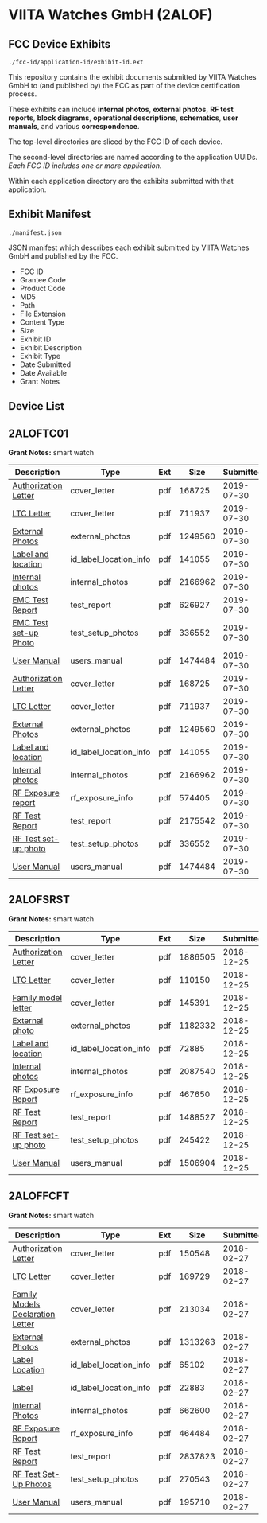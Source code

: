 # VIITA Watches GmbH (2ALOF)
## FCC Device Exhibits

```
./fcc-id/application-id/exhibit-id.ext
```

This repository contains the exhibit documents submitted by VIITA Watches GmbH to (and published by) the FCC as part of the device certification process.

These exhibits can include **internal photos**, **external photos**, **RF test reports**, **block diagrams**, **operational descriptions**, **schematics**, **user manuals**, and various **correspondence**.

The top-level directories are sliced by the FCC ID of each device.

The second-level directories are named according to the application UUIDs. *Each FCC ID includes one or more application.*

Within each application directory are the exhibits submitted with that application. 

## Exhibit Manifest

```
./manifest.json
```

JSON manifest which describes each exhibit submitted by VIITA Watches GmbH and published by the FCC.

- FCC ID
- Grantee Code
- Product Code
- MD5
- Path
- File Extension
- Content Type
- Size
- Exhibit ID
- Exhibit Description
- Exhibit Type
- Date Submitted
- Date Available
- Grant Notes

## Device List
## 2ALOFTC01
**Grant Notes:** smart watch

| Description | Type | Ext | Size | Submitted | Available |
| ----------- | ---- | --- | ---- | --------- | --------- |
| [Authorization Letter](2ALOFTC01/334abe1cb4652b8b84029852c8050d0d/4377523.pdf) | cover_letter | pdf | 168725 | 2019-07-30 | 2019-07-30 |
| [LTC Letter](2ALOFTC01/334abe1cb4652b8b84029852c8050d0d/4377524.pdf) | cover_letter | pdf | 711937 | 2019-07-30 | 2019-07-30 |
| [External Photos](2ALOFTC01/334abe1cb4652b8b84029852c8050d0d/4377525.pdf) | external_photos | pdf | 1249560 | 2019-07-30 | 2019-07-30 |
| [Label and location](2ALOFTC01/334abe1cb4652b8b84029852c8050d0d/4377526.pdf) | id_label_location_info | pdf | 141055 | 2019-07-30 | 2019-07-30 |
| [Internal photos](2ALOFTC01/334abe1cb4652b8b84029852c8050d0d/4377527.pdf) | internal_photos | pdf | 2166962 | 2019-07-30 | 2019-07-30 |
| [EMC Test Report](2ALOFTC01/334abe1cb4652b8b84029852c8050d0d/4377530.pdf) | test_report | pdf | 626927 | 2019-07-30 | 2019-07-30 |
| [EMC Test set-up Photo](2ALOFTC01/334abe1cb4652b8b84029852c8050d0d/4377531.pdf) | test_setup_photos | pdf | 336552 | 2019-07-30 | 2019-07-30 |
| [User Manual](2ALOFTC01/334abe1cb4652b8b84029852c8050d0d/4377532.pdf) | users_manual | pdf | 1474484 | 2019-07-30 | 2019-07-30 |
| [Authorization Letter](2ALOFTC01/7224704e77b53b816bdb432a3d015abe/4377523.pdf) | cover_letter | pdf | 168725 | 2019-07-30 | 2019-07-30 |
| [LTC Letter](2ALOFTC01/7224704e77b53b816bdb432a3d015abe/4377524.pdf) | cover_letter | pdf | 711937 | 2019-07-30 | 2019-07-30 |
| [External Photos](2ALOFTC01/7224704e77b53b816bdb432a3d015abe/4377525.pdf) | external_photos | pdf | 1249560 | 2019-07-30 | 2019-07-30 |
| [Label and location](2ALOFTC01/7224704e77b53b816bdb432a3d015abe/4377526.pdf) | id_label_location_info | pdf | 141055 | 2019-07-30 | 2019-07-30 |
| [Internal photos](2ALOFTC01/7224704e77b53b816bdb432a3d015abe/4377527.pdf) | internal_photos | pdf | 2166962 | 2019-07-30 | 2019-07-30 |
| [RF Exposure report](2ALOFTC01/7224704e77b53b816bdb432a3d015abe/4377553.pdf) | rf_exposure_info | pdf | 574405 | 2019-07-30 | 2019-07-30 |
| [RF Test Report](2ALOFTC01/7224704e77b53b816bdb432a3d015abe/4377555.pdf) | test_report | pdf | 2175542 | 2019-07-30 | 2019-07-30 |
| [RF Test set-up photo](2ALOFTC01/7224704e77b53b816bdb432a3d015abe/4377531.pdf) | test_setup_photos | pdf | 336552 | 2019-07-30 | 2019-07-30 |
| [User Manual](2ALOFTC01/7224704e77b53b816bdb432a3d015abe/4377532.pdf) | users_manual | pdf | 1474484 | 2019-07-30 | 2019-07-30 |
## 2ALOFSRST
**Grant Notes:** smart watch

| Description | Type | Ext | Size | Submitted | Available |
| ----------- | ---- | --- | ---- | --------- | --------- |
| [Authorization Letter](2ALOFSRST/ac32efed14c31988b474d48f55265b49/4115808.pdf) | cover_letter | pdf | 1886505 | 2018-12-25 | 2018-12-25 |
| [LTC Letter](2ALOFSRST/ac32efed14c31988b474d48f55265b49/4115809.pdf) | cover_letter | pdf | 110150 | 2018-12-25 | 2018-12-25 |
| [Family model letter](2ALOFSRST/ac32efed14c31988b474d48f55265b49/4115810.pdf) | cover_letter | pdf | 145391 | 2018-12-25 | 2018-12-25 |
| [External photo](2ALOFSRST/ac32efed14c31988b474d48f55265b49/4115811.pdf) | external_photos | pdf | 1182332 | 2018-12-25 | 2018-12-25 |
| [Label and location](2ALOFSRST/ac32efed14c31988b474d48f55265b49/4115812.pdf) | id_label_location_info | pdf | 72885 | 2018-12-25 | 2018-12-25 |
| [Internal photos](2ALOFSRST/ac32efed14c31988b474d48f55265b49/4115813.pdf) | internal_photos | pdf | 2087540 | 2018-12-25 | 2018-12-25 |
| [RF Exposure Report](2ALOFSRST/ac32efed14c31988b474d48f55265b49/4115815.pdf) | rf_exposure_info | pdf | 467650 | 2018-12-25 | 2018-12-25 |
| [RF Test Report](2ALOFSRST/ac32efed14c31988b474d48f55265b49/4115817.pdf) | test_report | pdf | 1488527 | 2018-12-25 | 2018-12-25 |
| [RF Test set-up photo](2ALOFSRST/ac32efed14c31988b474d48f55265b49/4115818.pdf) | test_setup_photos | pdf | 245422 | 2018-12-25 | 2018-12-25 |
| [User Manual](2ALOFSRST/ac32efed14c31988b474d48f55265b49/4115819.pdf) | users_manual | pdf | 1506904 | 2018-12-25 | 2018-12-25 |
## 2ALOFFCFT
**Grant Notes:** smart watch

| Description | Type | Ext | Size | Submitted | Available |
| ----------- | ---- | --- | ---- | --------- | --------- |
| [Authorization Letter](2ALOFFCFT/e3275b5d3efb16da607b937277d40089/3762393.pdf) | cover_letter | pdf | 150548 | 2018-02-27 | 2018-02-27 |
| [LTC Letter](2ALOFFCFT/e3275b5d3efb16da607b937277d40089/3762394.pdf) | cover_letter | pdf | 169729 | 2018-02-27 | 2018-02-27 |
| [Family Models Declaration Letter](2ALOFFCFT/e3275b5d3efb16da607b937277d40089/3762395.pdf) | cover_letter | pdf | 213034 | 2018-02-27 | 2018-02-27 |
| [External Photos](2ALOFFCFT/e3275b5d3efb16da607b937277d40089/3762396.pdf) | external_photos | pdf | 1313263 | 2018-02-27 | 2018-02-27 |
| [Label Location](2ALOFFCFT/e3275b5d3efb16da607b937277d40089/3762397.pdf) | id_label_location_info | pdf | 65102 | 2018-02-27 | 2018-02-27 |
| [Label](2ALOFFCFT/e3275b5d3efb16da607b937277d40089/3762398.pdf) | id_label_location_info | pdf | 22883 | 2018-02-27 | 2018-02-27 |
| [Internal Photos](2ALOFFCFT/e3275b5d3efb16da607b937277d40089/3762399.pdf) | internal_photos | pdf | 662600 | 2018-02-27 | 2018-02-27 |
| [RF Exposure Report](2ALOFFCFT/e3275b5d3efb16da607b937277d40089/3762402.pdf) | rf_exposure_info | pdf | 464484 | 2018-02-27 | 2018-02-27 |
| [RF Test Report](2ALOFFCFT/e3275b5d3efb16da607b937277d40089/3762418.pdf) | test_report | pdf | 2837823 | 2018-02-27 | 2018-02-27 |
| [RF Test Set-Up Photos](2ALOFFCFT/e3275b5d3efb16da607b937277d40089/3762419.pdf) | test_setup_photos | pdf | 270543 | 2018-02-27 | 2018-02-27 |
| [User Manual](2ALOFFCFT/e3275b5d3efb16da607b937277d40089/3762403.pdf) | users_manual | pdf | 195710 | 2018-02-27 | 2018-02-27 |
